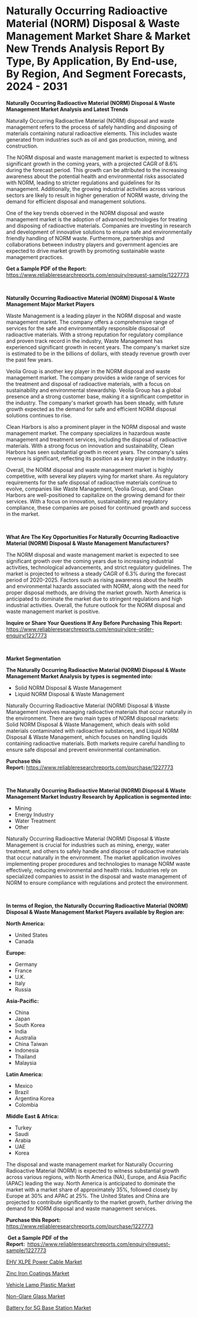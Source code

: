 <p><h1>Naturally Occurring Radioactive Material (NORM) Disposal & Waste Management Market Share & Market New Trends Analysis Report By Type, By Application, By End-use, By Region, And Segment Forecasts, 2024 - 2031</h1></p><p><strong>Naturally Occurring Radioactive Material (NORM) Disposal & Waste Management Market Analysis and Latest Trends</strong></p>
<p><p>Naturally Occurring Radioactive Material (NORM) disposal and waste management refers to the process of safely handling and disposing of materials containing natural radioactive elements. This includes waste generated from industries such as oil and gas production, mining, and construction.</p><p>The NORM disposal and waste management market is expected to witness significant growth in the coming years, with a projected CAGR of 8.6% during the forecast period. This growth can be attributed to the increasing awareness about the potential health and environmental risks associated with NORM, leading to stricter regulations and guidelines for its management. Additionally, the growing industrial activities across various sectors are likely to result in higher generation of NORM waste, driving the demand for efficient disposal and management solutions.</p><p>One of the key trends observed in the NORM disposal and waste management market is the adoption of advanced technologies for treating and disposing of radioactive materials. Companies are investing in research and development of innovative solutions to ensure safe and environmentally friendly handling of NORM waste. Furthermore, partnerships and collaborations between industry players and government agencies are expected to drive market growth by promoting sustainable waste management practices.</p></p>
<p><strong>Get a Sample PDF of the Report:&nbsp;</strong> <a href="https://www.reliableresearchreports.com/enquiry/request-sample/1227773">https://www.reliableresearchreports.com/enquiry/request-sample/1227773</a></p>
<p>&nbsp;</p>
<p><strong>Naturally Occurring Radioactive Material (NORM) Disposal & Waste Management Major Market Players</strong></p>
<p><p>Waste Management is a leading player in the NORM disposal and waste management market. The company offers a comprehensive range of services for the safe and environmentally responsible disposal of radioactive materials. With a strong reputation for regulatory compliance and proven track record in the industry, Waste Management has experienced significant growth in recent years. The company's market size is estimated to be in the billions of dollars, with steady revenue growth over the past few years.</p><p>Veolia Group is another key player in the NORM disposal and waste management market. The company provides a wide range of services for the treatment and disposal of radioactive materials, with a focus on sustainability and environmental stewardship. Veolia Group has a global presence and a strong customer base, making it a significant competitor in the industry. The company's market growth has been steady, with future growth expected as the demand for safe and efficient NORM disposal solutions continues to rise.</p><p>Clean Harbors is also a prominent player in the NORM disposal and waste management market. The company specializes in hazardous waste management and treatment services, including the disposal of radioactive materials. With a strong focus on innovation and sustainability, Clean Harbors has seen substantial growth in recent years. The company's sales revenue is significant, reflecting its position as a key player in the industry.</p><p>Overall, the NORM disposal and waste management market is highly competitive, with several key players vying for market share. As regulatory requirements for the safe disposal of radioactive materials continue to evolve, companies like Waste Management, Veolia Group, and Clean Harbors are well-positioned to capitalize on the growing demand for their services. With a focus on innovation, sustainability, and regulatory compliance, these companies are poised for continued growth and success in the market.</p></p>
<p>&nbsp;</p>
<p><strong>What Are The Key Opportunities For Naturally Occurring Radioactive Material (NORM) Disposal & Waste Management Manufacturers?</strong></p>
<p><p>The NORM disposal and waste management market is expected to see significant growth over the coming years due to increasing industrial activities, technological advancements, and strict regulatory guidelines. The market is projected to witness a steady CAGR of 6.3% during the forecast period of 2020-2025. Factors such as rising awareness about the health and environmental hazards associated with NORM, along with the need for proper disposal methods, are driving the market growth. North America is anticipated to dominate the market due to stringent regulations and high industrial activities. Overall, the future outlook for the NORM disposal and waste management market is positive.</p></p>
<p><strong>Inquire or Share Your Questions If Any Before Purchasing This Report:</strong> <a href="https://www.reliableresearchreports.com/enquiry/pre-order-enquiry/1227773">https://www.reliableresearchreports.com/enquiry/pre-order-enquiry/1227773</a></p>
<p>&nbsp;</p>
<p><strong>Market Segmentation</strong></p>
<p><strong>The Naturally Occurring Radioactive Material (NORM) Disposal & Waste Management Market Analysis by types is segmented into:</strong></p>
<p><ul><li>Solid NORM Disposal & Waste Management</li><li>Liquid NORM Disposal & Waste Management</li></ul></p>
<p><p>Naturally Occurring Radioactive Material (NORM) Disposal & Waste Management involves managing radioactive materials that occur naturally in the environment. There are two main types of NORM disposal markets: Solid NORM Disposal & Waste Management, which deals with solid materials contaminated with radioactive substances, and Liquid NORM Disposal & Waste Management, which focuses on handling liquids containing radioactive materials. Both markets require careful handling to ensure safe disposal and prevent environmental contamination.</p></p>
<p><strong>Purchase this Report:&nbsp;</strong><a href="https://www.reliableresearchreports.com/purchase/1227773">https://www.reliableresearchreports.com/purchase/1227773</a></p>
<p>&nbsp;</p>
<p><strong>The Naturally Occurring Radioactive Material (NORM) Disposal & Waste Management Market Industry Research by Application is segmented into:</strong></p>
<p><ul><li>Mining</li><li>Energy Industry</li><li>Water Treatment</li><li>Other</li></ul></p>
<p><p>Naturally Occurring Radioactive Material (NORM) Disposal & Waste Management is crucial for industries such as mining, energy, water treatment, and others to safely handle and dispose of radioactive materials that occur naturally in the environment. The market application involves implementing proper procedures and technologies to manage NORM waste effectively, reducing environmental and health risks. Industries rely on specialized companies to assist in the disposal and waste management of NORM to ensure compliance with regulations and protect the environment.</p></p>
<p>&nbsp;</p>
<p><strong>In terms of Region, the Naturally Occurring Radioactive Material (NORM) Disposal & Waste Management Market Players available by Region are:</strong></p>
<p>
    <p> <strong> North America: </strong>
        <ul>
            <li>United States</li>
            <li>Canada</li>
        </ul>
        </p> 
    <p> <strong> Europe: </strong>
        <ul>
            <li>Germany</li>
            <li>France</li>
            <li>U.K.</li>
            <li>Italy</li>
            <li>Russia</li>
        </ul>
        </p> 
    <p> <strong> Asia-Pacific: </strong>
        <ul>
            <li>China</li>
            <li>Japan</li>
            <li>South Korea</li>
            <li>India</li>
            <li>Australia</li>
            <li>China Taiwan</li>
            <li>Indonesia</li>
            <li>Thailand</li>
            <li>Malaysia</li>
        </ul>
        </p> 
    <p> <strong> Latin America: </strong>
        <ul>
            <li>Mexico</li>
            <li>Brazil</li>
            <li>Argentina Korea</li>
            <li>Colombia</li>
        </ul>
        </p> 
    <p> <strong> Middle East & Africa: </strong>
        <ul>
            <li>Turkey</li>
            <li>Saudi</li>
            <li>Arabia</li>
            <li>UAE</li>
            <li>Korea</li>
        </ul>
    </p>
    </p>
<p><p>The disposal and waste management market for Naturally Occurring Radioactive Material (NORM) is expected to witness substantial growth across various regions, with North America (NA), Europe, and Asia Pacific (APAC) leading the way. North America is anticipated to dominate the market with a market share of approximately 35%, followed closely by Europe at 30% and APAC at 25%. The United States and China are projected to contribute significantly to the market growth, further driving the demand for NORM disposal and waste management services.</p></p>
<p><strong>Purchase this Report: </strong><a href="https://www.reliableresearchreports.com/purchase/1227773">https://www.reliableresearchreports.com/purchase/1227773</a></p>
<p>&nbsp;<strong>Get a Sample PDF of the Report:&nbsp;&nbsp;</strong><a href="https://www.reliableresearchreports.com/enquiry/request-sample/1227773">https://www.reliableresearchreports.com/enquiry/request-sample/1227773</a></p>
<p><strong></strong></p>
<p><p><a href="https://medium.com/@vincentalvarez1980/ehv-xlpe-power-cable-market-size-and-market-trends-complete-industry-overview-2024-to-2031-2168ec31fa1c">EHV XLPE Power Cable Market</a></p><p><a href="https://medium.com/@vincentalvarez1980/zinc-iron-coatings-market-analysis-and-sze-forecasted-for-period-from-2024-to-2031-ebe6363f93c3">Zinc Iron Coatings Market</a></p><p><a href="https://medium.com/@vincentalvarez1980/vehicle-lamp-plastic-market-share-evolution-and-market-growth-trends-2024-2031-c5ce105953cf">Vehicle Lamp Plastic Market</a></p><p><a href="https://medium.com/@vincentalvarez1980/non-glare-glass-market-analysis-and-sze-forecasted-for-period-from-2024-to-2031-5208af3bcf7d">Non-Glare Glass Market</a></p><p><a href="https://medium.com/@vincentalvarez1980/battery-for-5g-base-station-market-outlook-industry-overview-and-forecast-2024-to-2031-22ff866d7833">Battery for 5G Base Station Market</a></p></p>